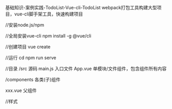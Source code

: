 基础知识-案例实践-TodoList-Vue-cli-TodoList
webpack打包工具构建大型项目，vue-cli脚手架工具，快速构建项目

//安装node.js/npm

//全局安装vue-cli
npm install -g @vue/cli

//创建项目
vue create <todolist>

//运行
cd <todolist>
npm run serve

//目录
/src  源码
    main.js 入口文件
    App.vue 单模块/文件组件，包含组件所有内容

/components 各类(子)组件

xxx.vue 父组件



//样式

<style scoped> 局部样式，作用域于子组件。推荐
<style> 全局样式


